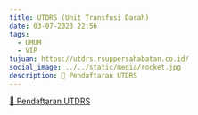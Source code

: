 ```yaml
---
title: UTDRS (Unit Transfusi Darah)
date: 03-07-2023 22:56
tags:
  - UMUM
  - VIP
tujuan: https://utdrs.rsuppersahabatan.co.id/
social_image: ../../static/media/rocket.jpg
description: 🔗 Pendaftaran UTDRS
---
```

[🔗 Pendaftaran UTDRS](https://utdrs.rsuppersahabatan.co.id/)
